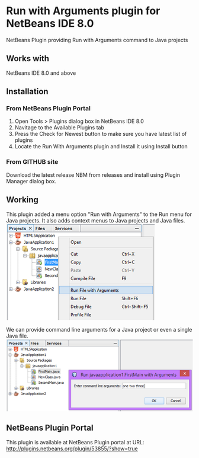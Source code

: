Run with Arguments plugin for NetBeans IDE 8.0
=============

NetBeans Plugin providing Run with Arguments command to Java projects

## Works with
NetBeans IDE 8.0 and above

## Installation

### From NetBeans Plugin Portal
1. Open Tools > Plugins dialog box in NetBeans IDE 8.0
1. Navitage to the Available Plugins tab
1. Press the Check for Newest button to make sure you have latest list of plugins
1. Locate the Run With Arguments plugin and Install it using Install button

### From GITHUB site
Download the latest release NBM from releases and install using Plugin Manager dialog box.

## Working
This plugin added a menu option "Run with Arguments" to the Run menu for Java projects.
It also adds context menus to Java projects and Java files.
![Context Menu for Java File](runargs-context-menu.png "Context Menu for Java File")

We can provide command line arguments for a Java project or even a single Java file.
![Dialog for Arguments](runargs-dialog.png "Dialog for Arguments")

## NetBeans Plugin Portal
This plugin is available at NetBeans Plugin portal at
URL: http://plugins.netbeans.org/plugin/53855/?show=true
